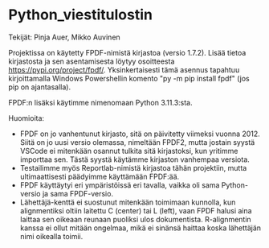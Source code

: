 # Python_viestitulostin

Tekijät: Pinja Auer, Mikko Auvinen

Projektissa on käytetty FPDF-nimistä kirjastoa (versio 1.7.2). Lisää tietoa kirjastosta ja sen asentamisesta
löytyy osoitteesta https://pypi.org/project/fpdf/. Yksinkertaisesti tämä asennus tapahtuu kirjoittamalla Windows Powershellin komento "py -m pip install fpdf" (jos pip on ajantasalla).

FPDF:n lisäksi käytimme nimenomaan Python 3.11.3:sta.

Huomioita:

- FPDF on jo vanhentunut kirjasto, sitä on päivitetty viimeksi vuonna 2012. Siitä on jo uusi versio olemassa, nimeltään FPDF2, mutta jostain syystä VSCode ei mitenkään osannut tulkita sitä kirjastoksi, kun yritimme importtaa sen. Tästä syystä käytämme kirjaston vanhempaa versiota.
- Testailimme myös Reportlab-nimistä kirjastoa tähän projektiin, mutta ultimaattisesti päädyimme käyttämään FPDF:ää.
- FPDF käyttäytyi eri ympäristöissä eri tavalla, vaikka oli sama Python-versio ja sama FPDF-versio.
- Lähettäjä-kenttä ei suostunut mitenkään toimimaan kunnolla, kun alignmentiksi oltiin laitettu C (center) tai L (left), vaan FPDF halusi aina laittaa sen oikeaan reunaan puoliksi ulos dokumentista. R-alignmentin kanssa ei ollut mitään ongelmaa, mikä ei sinänsä haittaa koska lähettäjän nimi oikealla toimii.

